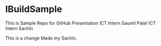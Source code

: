 # IBuildSample
This is Sample Repo for GitHub Presentation 
ICT Intern Saumil Patel
ICT Intern Sachin

This is a change Made my Sachin.